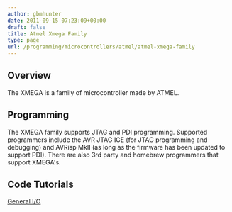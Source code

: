 ```yaml
---
author: gbmhunter
date: 2011-09-15 07:23:09+00:00
draft: false
title: Atmel Xmega Family
type: page
url: /programming/microcontrollers/atmel/atmel-xmega-family
---
```


## Overview

The XMEGA is a family of microcontroller made by ATMEL.

## Programming

The XMEGA family supports JTAG and PDI programming. Supported programmers include the AVR JTAG ICE (for JTAG programming and debugging) and AVRisp MkII (as long as the firmware has been updated to support PDI). There are also 3rd party and homebrew programmers that support XMEGA's.

## Code Tutorials

[General I/O](/programming/microcontrollers/atmel-xmega-family/atmel-xmega-general-io)
